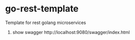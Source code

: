 # go-rest-template
Template for rest golang microservices


1. show swagger http://localhost:9080/swagger/index.html